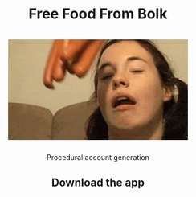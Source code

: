 <h1 align="center">
  Free Food From Bolk <br>
  <br>
  <img src="https://github.com/aumanuel/free_food_from_bolk/blob/main/assets/sausage.gif" height="200" />
  <br>
</h1>

<p align="center">
  Procedural account generation
</p>

<h2 align="center">Download the app</h2>
<p align="center">
  
  <br>
  <br>
</p>
